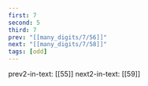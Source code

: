 ```yaml
---
first: 7
second: 5
third: 7
prev: "[[many_digits/7/56]]"
next: "[[many_digits/7/58]]"
tags: [odd]
---
```

prev2-in-text: [[55]]
next2-in-text: [[59]]
